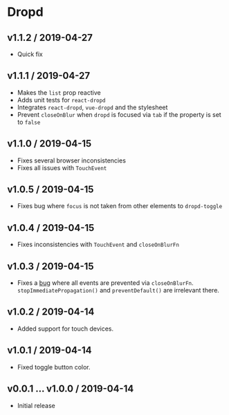 # Dropd

## v1.1.2 / 2019-04-27

- Quick fix

## v1.1.1 / 2019-04-27

- Makes the `list` prop reactive
- Adds unit tests for `react-dropd`
- Integrates `react-dropd`, `vue-dropd` and the stylesheet
- Prevent `closeOnBlur` when `dropd` is focused via `tab` if the property is set
  to `false`

## v1.1.0 / 2019-04-15

- Fixes several browser inconsistencies
- Fixes all issues with `TouchEvent`

## v1.0.5 / 2019-04-15

- Fixes bug where `focus` is not taken from other elements to `dropd-toggle`

## v1.0.4 / 2019-04-15

- Fixes inconsistencies with `TouchEvent` and `closeOnBlurFn`

## v1.0.3 / 2019-04-15

- Fixes a [bug](https://github.com/whizkydee/dropd/issues/6) where all events
  are prevented via `closeOnBlurFn`. `stopImmediatePropagation()` and
  `preventDefault()` are irrelevant there.

## v1.0.2 / 2019-04-14

- Added support for touch devices.

## v1.0.1 / 2019-04-14

- Fixed toggle button color.

## v0.0.1 ... v1.0.0 / 2019-04-14

- Initial release
